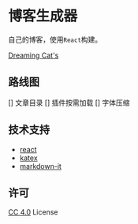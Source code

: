 # 博客生成器

自己的博客，使用`React`构建。  

[Dreaming Cat's](http://www.dreamingcat.me)

## 路线图
[] 文章目录
[] 插件按需加载
[] 字体压缩

## 技术支持
- [react](https://github.com/facebook/react)
- [katex](https://github.com/Khan/KaTeX)
- [markdown-it](https://github.com/markdown-it/markdown-it)

## 许可
[CC 4.0](https://creativecommons.org/licenses/by/4.0/deed.zh) License
